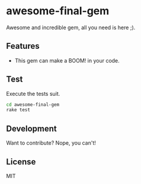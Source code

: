 # awesome-final-gem

Awesome and incredible gem, all you need is here ;).

## Features

- This gem can make a BOOM! in your code.

## Test

Execute the tests suit.

```sh
cd awesome-final-gem
rake test
```

## Development

Want to contribute? Nope, you can't!

## License

MIT
